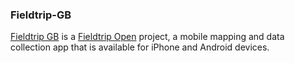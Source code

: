 ### Fieldtrip-GB

[Fieldtrip GB](http://fieldtripgb.blogs.edina.ac.uk/) is a [Fieldtrip Open](https://github.com/edina/fieldtrip-open) project, a mobile mapping and data collection app that is available for iPhone and Android devices.
